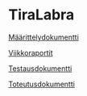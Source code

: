 # TiraLabra

[Määrittelydokumentti](https://github.com/EeroAnt/TiraLabra/blob/main/Dokumentaatio/M%C3%A4%C3%A4rittelydokumentti.md)

[Viikkoraportit](https://github.com/EeroAnt/TiraLabra/tree/main/Dokumentaatio/Viikkoraportit)

[Testausdokumentti](https://github.com/EeroAnt/TiraLabra/tree/main/Dokumentaatio/Testaus.md)

[Toteutusdokumentti](https://github.com/EeroAnt/TiraLabra/tree/main/Dokumentaatio/Toteutusdokumentti.pdf)
